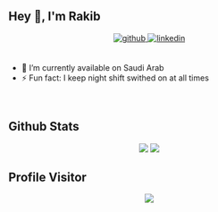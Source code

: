 ## Hey 👋, I'm Rakib  
  
<div align='center'>
<a href="https://github.com/rakibmdabusayed" target="_blank">
<img src=https://img.shields.io/badge/github-%2324292e.svg?&style=for-the-badge&logo=github&logoColor=white alt=github style="margin-bottom: 5px;" />
</a>
<a href="https://linkedin.com/in/rakibmdabusayed" target="_blank">
<img src=https://img.shields.io/badge/linkedin-%231E77B5.svg?&style=for-the-badge&logo=linkedin&logoColor=white alt=linkedin style="margin-bottom: 5px;" />
</a>  
</div>
  

<br/>  


- 🔭 I’m currently available on Saudi Arab
- ⚡ Fun fact: I keep night shift swithed on at all times   

<br/>  


## Github Stats  
<div align='center'>
<img src="https://github-readme-stats.vercel.app/api?username=rakibmdabusayed&show_icons=true&count_private=true&hide_border=true"/>

<img src="https://github-readme-stats.vercel.app/api/top-langs/?username=rakibmdabusayed&hide_border=true&layout=compact"/>
</div>

## Profile Visitor

<div align='center'>
    
  ![](https://komarev.com/ghpvc/?username=rakibmdabusayed&&style=for-the-badge)  

</p>
